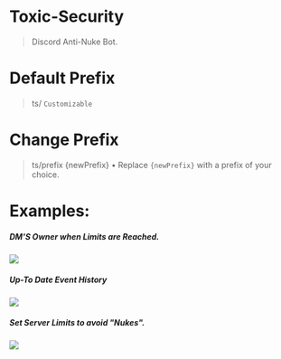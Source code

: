 # Toxic-Security
> Discord Anti-Nuke Bot.

# Default Prefix
> ts/ `Customizable`

# Change Prefix
> ts/prefix {newPrefix} 
• Replace `{newPrefix}` with a prefix of your choice.

# Examples:

##### DM'S Owner when Limits are Reached.
![](https://i.imgur.com/gbVQrKP.png)

##### Up-To Date Event History
![](https://i.imgur.com/m2U4z2t.jpg)

##### Set Server Limits to avoid "Nukes".

![](https://i.imgur.com/3dmHUHj.jpg)
